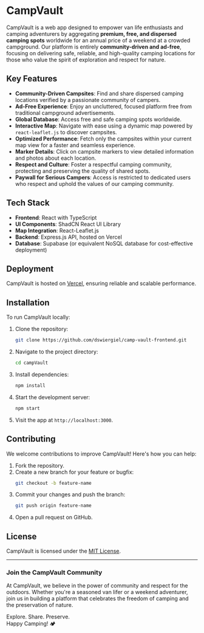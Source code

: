 
# CampVault

CampVault is a web app designed to empower van life enthusiasts and camping adventurers by aggregating **premium, free, and dispersed camping spots** worldwide for an annual price of a weekend at a crowded campground. Our platform is entirely **community-driven and ad-free**, focusing on delivering safe, reliable, and high-quality camping locations for those who value the spirit of exploration and respect for nature.

## Key Features

- **Community-Driven Campsites**: Find and share dispersed camping locations verified by a passionate community of campers.
- **Ad-Free Experience**: Enjoy an uncluttered, focused platform free from traditional campground advertisements.
- **Global Database**: Access free and safe camping spots worldwide.
- **Interactive Map**: Navigate with ease using a dynamic map powered by `react-leaflet.js` to discover campsites.
- **Optimized Performance**: Fetch only the campsites within your current map view for a faster and seamless experience.
- **Marker Details**: Click on campsite markers to view detailed information and photos about each location.
- **Respect and Culture**: Foster a respectful camping community, protecting and preserving the quality of shared spots.
- **Paywall for Serious Campers**: Access is restricted to dedicated users who respect and uphold the values of our camping community.

## Tech Stack

- **Frontend**: React with TypeScript
- **UI Components**: ShadCN React UI Library
- **Map Integration**: React-Leaflet.js
- **Backend**: Express.js API, hosted on Vercel
- **Database**: Supabase (or equivalent NoSQL database for cost-effective deployment)

## Deployment

CampVault is hosted on [Vercel](https://vercel.com), ensuring reliable and scalable performance.

## Installation

To run CampVault locally:

1. Clone the repository:
   ```bash
   git clone https://github.com/dswiergiel/camp-vault-frontend.git
   ```
2. Navigate to the project directory:
   ```bash
   cd campVault
   ```
3. Install dependencies:
   ```bash
   npm install
   ```
4. Start the development server:
   ```bash
   npm start
   ```
5. Visit the app at `http://localhost:3000`.

## Contributing

We welcome contributions to improve CampVault! Here's how you can help:

1. Fork the repository.
2. Create a new branch for your feature or bugfix:
   ```bash
   git checkout -b feature-name
   ```
3. Commit your changes and push the branch:
   ```bash
   git push origin feature-name
   ```
4. Open a pull request on GitHub.

## License

CampVault is licensed under the [MIT License](LICENSE).

---

### Join the CampVault Community

At CampVault, we believe in the power of community and respect for the outdoors. Whether you're a seasoned van lifer or a weekend adventurer, join us in building a platform that celebrates the freedom of camping and the preservation of nature.

Explore. Share. Preserve.  
Happy Camping! 🏕️
